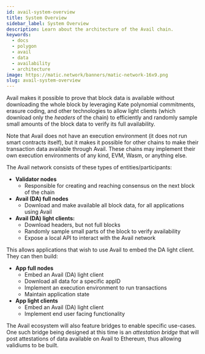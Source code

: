 ```yaml
---
id: avail-system-overview
title: System Overview
sidebar_label: System Overview
description: Learn about the architecture of the Avail chain.
keywords:
  - docs
  - polygon
  - avail
  - data
  - availability
  - architecture
image: https://matic.network/banners/matic-network-16x9.png
slug: avail-system-overview
---
```


Avail makes it possible to prove that block data is available without
downloading the whole block by leveraging Kate polynomial commitments,
erasure coding, and other technologies to allow light clients (which
download only the _headers_ of the chain) to efficiently and randomly
sample small amounts of the block data to verify its full
availability.

Note that Avail does not have an execution environment (it does not
run smart contracts itself), but it makes it possible for other chains
to make their transaction data available through Avail. These chains
may implement their own execution environments of any kind, EVM, Wasm,
or anything else.

The Avail network consists of these types of entities/participants:

* **Validator nodes**
  - Responsible for creating and reaching consensus on the next block
    of the chain
* **Avail (DA) full nodes**
  - Download and make available all block data, for all applications
    using Avail
* **Avail (DA) light clients:**
  - Download headers, but not full blocks
  - Randomly sample small parts of the block to verify availability
  - Expose a local API to interact with the Avail network

This allows applications that wish to use Avail to embed the DA light
client. They can then build:

* **App full nodes**
  - Embed an Avail (DA) light client
  - Download all data for a specific appID
  - Implement an execution environment to run transactions
  - Maintain application state
* **App light clients**
  - Embed an Avail (DA) light client
  - Implement end user facing functionality

The Avail ecosystem will also feature bridges to enable specific
use-cases. One such bridge being designed at this time is an
_attestation bridge_ that will post attestations of data available on
Avail to Ethereum, thus allowing validiums to be built.
